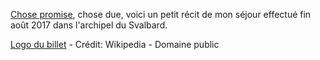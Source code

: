 [Chose promise](https://zestedesavoir.com/billets/2136/week-end-a-copenhague/#p163426), chose due, voici un petit récit de mon séjour effectué fin août 2017 dans l'archipel du Svalbard.

[Logo du billet](https://commons.wikimedia.org/wiki/File:Logo_of_the_Governor_of_Svalbard.svg) - Crédit: Wikipedia - Domaine public